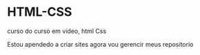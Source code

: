 # HTML-CSS
 curso do curso em video, html Css


Estou apendedo a criar sites  agora vou gerencir meus repositorio 

<a href=" https://nettomorais.ithub.io/HTML-CSS/exercicios/ex001/index.html">